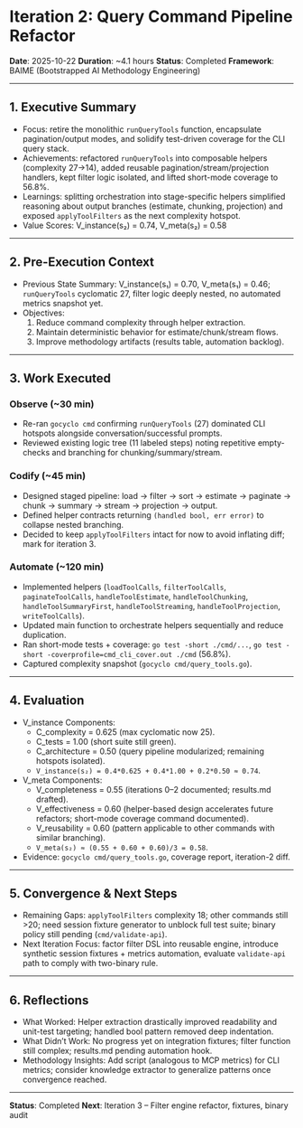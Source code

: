 # Iteration 2: Query Command Pipeline Refactor

**Date**: 2025-10-22
**Duration**: ~4.1 hours
**Status**: Completed
**Framework**: BAIME (Bootstrapped AI Methodology Engineering)

---

## 1. Executive Summary
- Focus: retire the monolithic `runQueryTools` function, encapsulate pagination/output modes, and solidify test-driven coverage for the CLI query stack.
- Achievements: refactored `runQueryTools` into composable helpers (complexity 27→14), added reusable pagination/stream/projection handlers, kept filter logic isolated, and lifted short-mode coverage to 56.8%.
- Learnings: splitting orchestration into stage-specific helpers simplified reasoning about output branches (estimate, chunking, projection) and exposed `applyToolFilters` as the next complexity hotspot.
- Value Scores: V_instance(s₂) = 0.74, V_meta(s₂) = 0.58

---

## 2. Pre-Execution Context
- Previous State Summary: V_instance(s₁) = 0.70, V_meta(s₁) = 0.46; `runQueryTools` cyclomatic 27, filter logic deeply nested, no automated metrics snapshot yet.
- Objectives:
  1. Reduce command complexity through helper extraction.
  2. Maintain deterministic behavior for estimate/chunk/stream flows.
  3. Improve methodology artifacts (results table, automation backlog).

---

## 3. Work Executed
### Observe (~30 min)
- Re-ran `gocyclo cmd` confirming `runQueryTools` (27) dominated CLI hotspots alongside conversation/successful prompts.
- Reviewed existing logic tree (11 labeled steps) noting repetitive empty-checks and branching for chunking/summary/stream.

### Codify (~45 min)
- Designed staged pipeline: load → filter → sort → estimate → paginate → chunk → summary → stream → projection → output.
- Defined helper contracts returning `(handled bool, err error)` to collapse nested branching.
- Decided to keep `applyToolFilters` intact for now to avoid inflating diff; mark for iteration 3.

### Automate (~120 min)
- Implemented helpers (`loadToolCalls`, `filterToolCalls`, `paginateToolCalls`, `handleToolEstimate`, `handleToolChunking`, `handleToolSummaryFirst`, `handleToolStreaming`, `handleToolProjection`, `writeToolCalls`).
- Updated main function to orchestrate helpers sequentially and reduce duplication.
- Ran short-mode tests + coverage: `go test -short ./cmd/...`, `go test -short -coverprofile=cmd_cli_cover.out ./cmd` (56.8%).
- Captured complexity snapshot (`gocyclo cmd/query_tools.go`).

---

## 4. Evaluation
- V_instance Components:
  - C_complexity = 0.625 (max cyclomatic now 25).
  - C_tests = 1.00 (short suite still green).
  - C_architecture = 0.50 (query pipeline modularized; remaining hotspots isolated).
  - `V_instance(s₂) = 0.4*0.625 + 0.4*1.00 + 0.2*0.50 ≈ 0.74`.
- V_meta Components:
  - V_completeness = 0.55 (iterations 0–2 documented; results.md drafted).
  - V_effectiveness = 0.60 (helper-based design accelerates future refactors; short-mode coverage command documented).
  - V_reusability = 0.60 (pattern applicable to other commands with similar branching).
  - `V_meta(s₂) ≈ (0.55 + 0.60 + 0.60)/3 = 0.58`.
- Evidence: `gocyclo cmd/query_tools.go`, coverage report, iteration-2 diff.

---

## 5. Convergence & Next Steps
- Remaining Gaps: `applyToolFilters` complexity 18; other commands still >20; need session fixture generator to unblock full test suite; binary policy still pending (`cmd/validate-api`).
- Next Iteration Focus: factor filter DSL into reusable engine, introduce synthetic session fixtures + metrics automation, evaluate `validate-api` path to comply with two-binary rule.

---

## 6. Reflections
- What Worked: Helper extraction drastically improved readability and unit-test targeting; handled bool pattern removed deep indentation.
- What Didn’t Work: No progress yet on integration fixtures; filter function still complex; results.md pending automation hook.
- Methodology Insights: Add script (analogous to MCP metrics) for CLI metrics; consider knowledge extractor to generalize patterns once convergence reached.

---

**Status**: Completed
**Next**: Iteration 3 – Filter engine refactor, fixtures, binary audit
